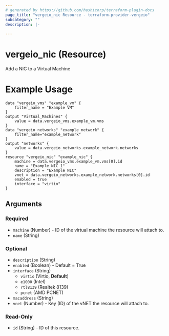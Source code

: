 ```yaml
---
# generated by https://github.com/hashicorp/terraform-plugin-docs
page_title: "vergeio_nic Resource - terraform-provider-vergeio"
subcategory: ""
description: |-
  
---
```


# vergeio_nic (Resource)

Add a NIC to a Virtual Machine

# Example Usage
```
data "vergeio_vms" "example_vm" {
    filter_name = "Example VM"
}
output "Virtual_Machines" {
	value = data.vergeio_vms.example_vm.vms
}
data "vergeio_networks" "example_network" {
    filter_name="example_network"
}
output "networks" {
	value = data.vergeio_networks.example_network.networks
}
resource "vergeio_nic" "example_nic" {
    machine = data.vergeio_vms.example_vm.vms[0].id
    name = "Example NIC 1"
    description = "Example NIC"
    vnet = data.vergeio_networks.example_network.networks[0].id
    enabled = true
    interface = "virtio"
}
```
<!-- schema generated by tfplugindocs -->
## Arguments

### Required

- `machine` (Number) - ID of the virtual machine the resource will attach to.
- `name` (String)

### Optional

- `description` (String)
- `enabled` (Boolean) - Default = True
- `interface` (String)
  - `virtio`  (Virtio, **Default**)
  - `e1000`   (Intel)
  - `rtl8139` (Realtek 8139)
  - `pcnet`   (AMD PCNET)
- `macaddress` (String)
- `vnet` (Number) - Key (ID) of the vNET the resource will attach to.

### Read-Only

- `id` (String) - ID of this resource.
